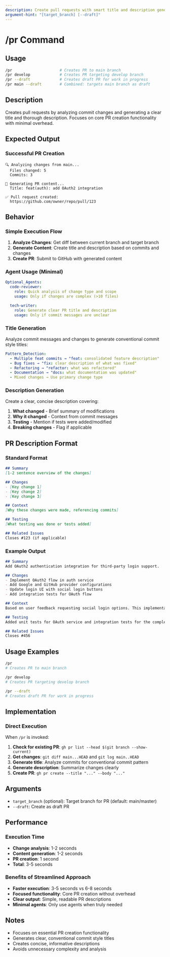 ```yaml
---
description: Create pull requests with smart title and description generation
argument-hint: "[target_branch] [--draft]"
---
```


# /pr Command

## Usage

```bash
/pr                     # Creates PR to main branch
/pr develop             # Creates PR targeting develop branch
/pr --draft             # Creates draft PR for work in progress
/pr main --draft        # Combined: targets main branch as draft
```

## Description

Creates pull requests by analyzing commit changes and generating a clear title and thorough description.
Focuses on core PR creation functionality with minimal overhead.

## Expected Output

### Successful PR Creation

```text
🔍 Analyzing changes from main...
  Files changed: 5
  Commits: 3

📝 Generating PR content...
  Title: feat(auth): add OAuth2 integration

✅ Pull request created:
  https://github.com/owner/repo/pull/123
```

## Behavior

### Simple Execution Flow

1. **Analyze Changes**: Get diff between current branch and target branch
2. **Generate Content**: Create title and description based on commits and changes
3. **Create PR**: Submit to GitHub with generated content

### Agent Usage (Minimal)

```yaml
Optional_Agents:
  code-reviewer:
    role: Quick analysis of change type and scope
    usage: Only if changes are complex (>10 files)

  tech-writer:
    role: Generate clear PR title and description
    usage: Only if commit messages are unclear
```

### Title Generation

Analyze commit messages and changes to generate conventional commit style titles:

```yaml
Pattern_Detection:
  - Multiple feat commits → "feat: consolidated feature description"
  - Bug fixes → "fix: clear description of what was fixed"
  - Refactoring → "refactor: what was refactored"
  - Documentation → "docs: what documentation was updated"
  - Mixed changes → Use primary change type
```

### Description Generation

Create a clear, concise description covering:

1. **What changed** - Brief summary of modifications
2. **Why it changed** - Context from commit messages
3. **Testing** - Mention if tests were added/modified
4. **Breaking changes** - Flag if applicable

## PR Description Format

### Standard Format

```markdown
## Summary
[1-2 sentence overview of the changes]

## Changes
- [Key change 1]
- [Key change 2]
- [Key change 3]

## Context
[Why these changes were made, referencing commits]

## Testing
[What testing was done or tests added]

## Related Issues
Closes #123 (if applicable)
```

### Example Output

```markdown
## Summary
Add OAuth2 authentication integration for third-party login support.

## Changes
- Implement OAuth2 flow in auth service
- Add Google and GitHub provider configurations
- Update login UI with social login buttons
- Add integration tests for OAuth flow

## Context
Based on user feedback requesting social login options. This implementation follows RFC 6749 OAuth 2.0 specification and integrates with our existing JWT authentication system.

## Testing
Added unit tests for OAuth service and integration tests for the complete authentication flow. All existing auth tests still pass.

## Related Issues
Closes #456
```

## Usage Examples

```bash
/pr
# Creates PR to main branch

/pr develop
# Creates PR targeting develop branch

/pr --draft
# Creates draft PR for work in progress
```

## Implementation

### Direct Execution

When `/pr` is invoked:

1. **Check for existing PR**: `gh pr list --head $(git branch --show-current)`
2. **Get changes**: `git diff main...HEAD` and `git log main..HEAD`
3. **Generate title**: Analyze commits for conventional commit pattern
4. **Generate description**: Summarize changes clearly
5. **Create PR**: `gh pr create --title "..." --body "..."`

## Arguments

- `target_branch` (optional): Target branch for PR (default: main/master)
- `--draft`: Create as draft PR

## Performance

### Execution Time

- **Change analysis**: 1-2 seconds
- **Content generation**: 1-2 seconds
- **PR creation**: 1 second
- **Total**: 3-5 seconds

### Benefits of Streamlined Approach

- **Faster execution**: 3-5 seconds vs 6-8 seconds
- **Focused functionality**: Core PR creation without overhead
- **Clear output**: Simple, readable PR descriptions
- **Minimal agents**: Only use agents when truly needed

## Notes

- Focuses on essential PR creation functionality
- Generates clear, conventional commit style titles
- Creates concise, informative descriptions
- Avoids unnecessary complexity and analysis
